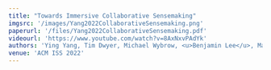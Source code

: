 ```yaml
---
title: "Towards Immersive Collaborative Sensemaking"
imgsrc: '/images/Yang2022CollaborativeSensemaking.png'
paperurl: '/files/Yang2022CollaborativeSensemaking.pdf'
videourl: 'https://www.youtube.com/watch?v=8AxNxvPAdYk'
authors: 'Ying Yang, Tim Dwyer, Michael Wybrow, <u>Benjamin Lee</u>, Maxime Cordeil, Mark Billinghurst, Bruce H Thomas'
venue: 'ACM ISS 2022'
---
```

